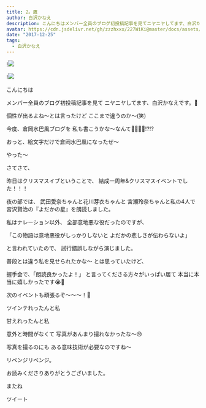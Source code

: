 ```yaml
---
title: 2。鷹
author: 白沢かなえ
description: こんにちはメンバー全員のブログ初投稿記事を見てニヤニヤしてます、白沢かなえです。🌷個性が出るよね〜とは言ったけどここまで違うのか〜(笑)今度、倉岡水巴風ブロ...
avatar: https://cdn.jsdelivr.net/gh/zzzhxxx/227WiKi@master/docs/assets/photo/avatar/kanae.jpg
date: "2017-12-25"
tags:
  - 白沢かなえ
---
```


!![](https://cdn.jsdelivr.net/gh/zzzhxxx/227WiKi-image@master/blog-image/kanae-2017-12-25_1.jpg)

!![](https://cdn.jsdelivr.net/gh/zzzhxxx/227WiKi-image@master/blog-image/kanae-2017-12-25_2.jpg)








こんにちは





メンバー全員のブログ初投稿記事を見て
ニヤニヤしてます、白沢かなえです。🌷

個性が出るよね〜とは言ったけど
ここまで違うのか〜(笑)





今度、倉岡水巴風ブログを
私も書こうかな〜なんて😤😤😤😤⁉️⁉️



おっと、絵文字だけで倉岡水巴風になったぜ〜

やった〜










さてさて、

昨日はクリスマスイブということで、
結成一周年&クリスマスイベントでした！！！





夜の部では、
武田愛奈ちゃんと花川芽衣ちゃんと
宮瀬玲奈ちゃんと私の4人で
宮沢賢治の『よだかの星』を朗読しました。



私はナレーション以外、
全部意地悪な役だったのですが、

「この物語は意地悪役がしっかりしないと
よだかの悲しさが伝わらないよ」

と言われていたので、
試行錯誤しながら演じました。





普段とは違う私を見せられたかな〜
とは思っていたけど、

握手会で、「朗読良かったよ！」
と言ってくださる方々がいっぱい居て
本当に本当に嬉しかったです😭🌷




次のイベントも頑張るぞ〜〜〜！💪












ツインテれったんと私








甘えれったんと私








意外と時間がなくて
写真があんまり撮れなかったな〜😢


写真を撮るのにも
ある意味技術が必要なのですね〜




リベンジリベンジ。










お読みくださりありがとうございました。

またね


ツイート



